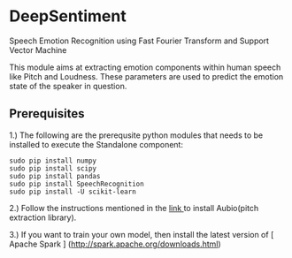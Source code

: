 # DeepSentiment
Speech Emotion Recognition using Fast Fourier Transform and Support Vector Machine

This module aims at extracting emotion components within human speech like Pitch and Loudness. These parameters are used to predict the emotion state of the speaker in question.

## Prerequisites
1.) The following are the prerequsite python modules that needs to be installed to execute the Standalone component:
```
sudo pip install numpy 
sudo pip install scipy
sudo pip install pandas
sudo pip install SpeechRecognition
sudo pip install -U scikit-learn
```
2.) Follow the instructions mentioned in the [ link ](http://aubio.org/) to install Aubio(pitch extraction library).

3.) If you want to train your own model, then install the latest version of [ Apache Spark ] (http://spark.apache.org/downloads.html)
